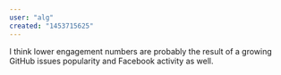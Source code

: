 ```yaml
---
user: "alg"
created: "1453715625"
---
```


I think lower engagement numbers are probably the result of a growing GitHub issues popularity and Facebook activity as well.
